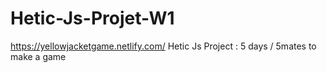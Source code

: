 # Hetic-Js-Projet-W1
https://yellowjacketgame.netlify.com/
Hetic Js Project : 5 days / 5mates to make a game 
